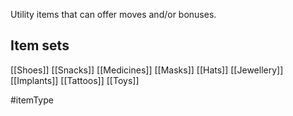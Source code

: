 Utility items that can offer moves and/or bonuses.

## Item sets
[[Shoes]]
[[Snacks]]
[[Medicines]]
[[Masks]]
[[Hats]]
[[Jewellery]]
[[Implants]]
[[Tattoos]]
[[Toys]]

#itemType 